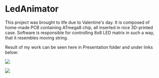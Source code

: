# LedAnimator

This project was brought to life due to Valentine's day. It is composed of home-made PCB containing ATmega8 chip, all inserted in nice 3D-printed case. Software is responsible for controlling 8x8 LED matrix in such a way, that it resembles moving string.

Result of my work can be seen here in Presentation folder and under links below:

![](https://media.giphy.com/media/35MwKjtcKkpwBuF1FZ/giphy.gif)

![](https://media.giphy.com/media/dZ9Kyb5YNv9b78Jty1/giphy.gif)

